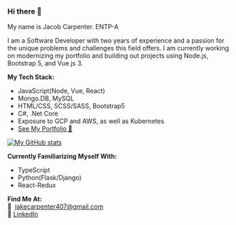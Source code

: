 ### Hi there 👋
 My name is Jacob Carpenter. ENTP-A

I am a Software Developer with two years of experience and a passion for the unique 
problems and challenges this field offers. I am currently working on modernizing my
portfolio and building out projects using Node.js, Bootstrap 5, and Vue.js 3. 

<b>My Tech Stack:</b>
<ul>
 <li>JavaScript(Node, Vue, React)</li>
 <li>Mongo.DB, MySQL</li>
 <li>HTML/CSS, SCSS/SASS, Bootstrap5</li>
 <li>C#, .Net Core</li>
 <li>Exposure to GCP and AWS, as well as Kubernetes</li>
 <li><a href="https://jakecarp.github.io/resume/">See My Portfolio 💼</a></li>  
</ul>

[![My GitHub stats](https://github-readme-stats.vercel.app/api?username=JakeCarp)](https://github.com/anuraghazra/github-readme-stats)

<b>Currently Familiarizing Myself With:</b>
<ul>
 <li>TypeScript</li>
 <li>Python(Flask/Django)</li>
 <li>React-Redux</li>
</ul>

<b>Find Me At:</b><br>
 📧 &nbsp;jakecarpenter407@gmail.com<br>
 🔗 <a href="https://www.linkedin.com/in/dev-man-jacob-carpenter/">LinkedIn</a>
 
